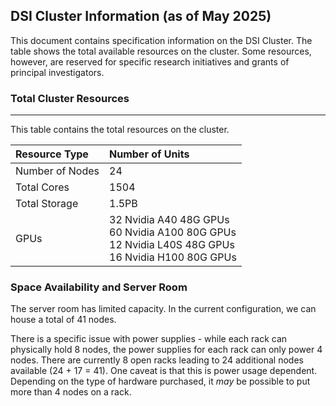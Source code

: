 ## DSI Cluster Information (as of May 2025)

This document contains specification information on the DSI Cluster. The table shows the total available resources on the cluster. Some resources, however, are reserved for specific research initiatives and grants of principal investigators.

### Total Cluster Resources
---

This table contains the total resources on the cluster.


| Resource Type        | Number of Units | 
|:---------------------|:--|
| Number of Nodes | 24 |
| Total Cores | 1504 |
| Total Storage | 1.5PB |
| GPUs | 32 Nvidia A40 48G GPUs  <br/> 60 Nvidia A100 80G GPUs <br/> 12 Nvidia L40S 48G GPUs <br/> 16 Nvidia H100 80G GPUs |

### Space Availability and Server Room 

The server room has limited capacity. In the current configuration, we can house a total of 41 nodes.

There is a specific issue with power supplies - while each rack can physically hold 8 nodes, the power supplies for each rack can only power 4 nodes. There are currently 8 open racks leading to 24 additional nodes available (24 + 17 = 41). One caveat is that this is power usage dependent. Depending on the type of hardware purchased, it _may_ be possible to put more than 4 nodes on a rack.



